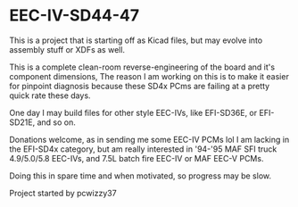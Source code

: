 # EEC-IV-SD44-47

This is a project that is starting off as Kicad files, but may evolve into assembly stuff or XDFs as well.

This is a complete clean-room reverse-engineering of the board and it's component dimensions, The reason I am working on this is to make it easier for pinpoint diagnosis because these SD4x PCms are failing at a pretty quick rate these days.

One day I may build files for other style EEC-IVs, like EFI-SD36E, or EFI-SD21E, and so on.

Donations welcome, as in sending me some EEC-IV PCMs lol I am lacking in the EFI-SD4x category, but am really interested in '94-'95 MAF SFI truck 4.9/5.0/5.8 EEC-IVs, and 7.5L batch fire EEC-IV or MAF EEC-V PCMs.

Doing this in spare time and when motivated, so progress may be slow.

Project started by pcwizzy37
